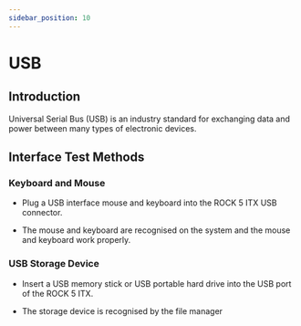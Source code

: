 ```yaml
---
sidebar_position: 10
---
```


# USB

## Introduction

Universal Serial Bus (USB) is an industry standard for exchanging data and power between many types of electronic devices.

## Interface Test Methods

### Keyboard and Mouse

- Plug a USB interface mouse and keyboard into the ROCK 5 ITX USB connector.

- The mouse and keyboard are recognised on the system and the mouse and keyboard work properly.

### USB Storage Device

- Insert a USB memory stick or USB portable hard drive into the USB port of the ROCK 5 ITX.

- The storage device is recognised by the file manager
